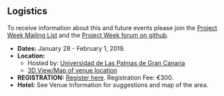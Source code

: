 ## Logistics

To receive information about this and future events please join the [Project Week Mailing List](https://public.kitware.com/mailman/listinfo/na-mic-project-week) and the [Project Week forum on github](https://github.com/orgs/NA-MIC/teams/pw30/discussions).

- **Dates:** January 28 - February 1, 2019.
- **Location:**
  - Hosted by: [Universidad de Las Palmas de Gran Canaria](https://www.google.com/maps/place/University+of+Las+Palmas+de+Gran+Canaria/@28.0990225,-16.5409312,8z/data=!4m5!3m4!1s0xc409514173e77eb:0xbda0edfa5e221aaa!8m2!3d28.0990178!4d-15.4203257)
  - [3D View/Map of venue location](https://bit.ly/2Hkm6Mi)
- **REGISTRATION:** [Register here](https://www.fulp.es/na-mic-event-2019). Registration Fee: €300.
- **Hotel:** See Venue Information for suggestions and map of the area.